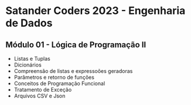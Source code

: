 # Satander Coders 2023 - Engenharia de Dados
## Módulo 01 - Lógica de Programação II

- Listas e Tuplas
- Dicionários
- Compreensão de listas e expressoões geradoras
- Parâmetros e retorno de funções
- Conceitos de Programação Funcional
- Tratamento de Exceção
- Arquivos CSV e Json
